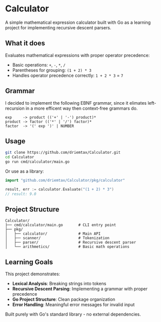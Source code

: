 # Calculator

A simple mathematical expression calculator built with Go as a learning project for implementing recursive descent parsers.

## What it does

Evaluates mathematical expressions with proper operator precedence:
- Basic operations: `+`, `-`, `*`, `/`
- Parentheses for grouping: `(1 + 2) * 3`
- Handles operator precedence correctly: `1 + 2 * 3` = `7`

## Grammar
I decided to implement the following EBNF grammar, since it elimates left-recursion in a more efficent way then context-free grammars do.
```
exp     -> product (('+' | '-') product)*
product -> factor (('*' | '/') factor)*
factor  -> '(' exp ')' | NUMBER
```

## Usage

```bash
git clone https://github.com/driemtax/Calculator.git
cd Calculator
go run cmd/calculator/main.go
```

Or use as a library:

```go
import "github.com/driemtax/Calculator/pkg/calculator"

result, err := calculator.Evaluate("(1 + 2) * 3")
// result: 9.0
```

## Project Structure

```
Calculator/
├── cmd/calculator/main.go       # CLI entry point
├── pkg/
│   ├── calculator/              # Main API
│   ├── scanner/                 # Tokenization
│   ├── parser/                  # Recursive descent parser
│   └── arithmetics/             # Basic math operations
```

## Learning Goals

This project demonstrates:
- **Lexical Analysis**: Breaking strings into tokens
- **Recursive Descent Parsing**: Implementing a grammar with proper precedence
- **Go Project Structure**: Clean package organization
- **Error Handling**: Meaningful error messages for invalid input

Built purely with Go's standard library - no external dependencies.
